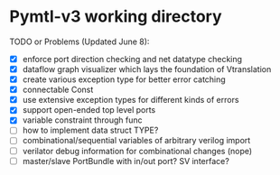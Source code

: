 # Pymtl-v3 working directory

TODO or Problems (Updated June 8):

- [x] enforce port direction checking and net datatype checking
- [x] dataflow graph visualizer which lays the foundation of Vtranslation
- [x] create various exception type for better error catching
- [x] connectable Const
- [x] use extensive exception types for different kinds of errors
- [x] support open-ended top level ports
- [x] variable constraint through func
- [ ] how to implement data struct TYPE?
- [ ] combinational/sequential variables of arbitrary verilog import
- [ ] verilator debug information for combinational changes (nope)
- [ ] master/slave PortBundle with in/out port? SV interface?
